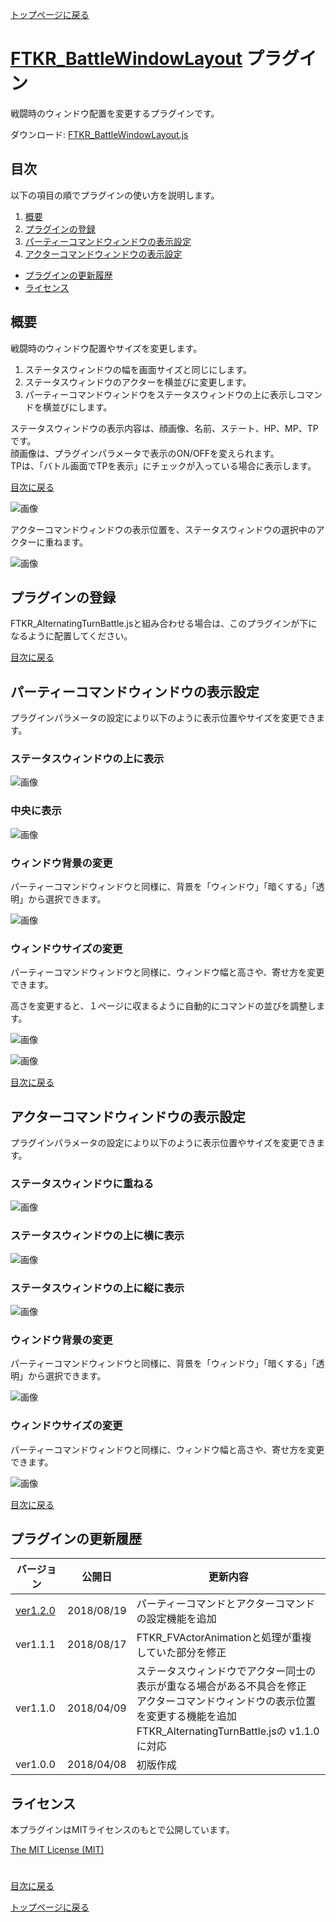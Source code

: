 [トップページに戻る](README.md)

# [FTKR_BattleWindowLayout](FTKR_BattleWindowLayout.js) プラグイン

戦闘時のウィンドウ配置を変更するプラグインです。

ダウンロード: [FTKR_BattleWindowLayout.js](https://raw.githubusercontent.com/futokoro/RPGMaker/master/FTKR_BattleWindowLayout.js)

## 目次

以下の項目の順でプラグインの使い方を説明します。
1. [概要](#概要)
1. [プラグインの登録](#プラグインの登録)
1. [パーティーコマンドウィンドウの表示設定](#パーティーコマンドウィンドウの表示設定)
1. [アクターコマンドウィンドウの表示設定](#アクターコマンドウィンドウの表示設定)
* [プラグインの更新履歴](#プラグインの更新履歴)
* [ライセンス](#ライセンス)

## 概要

戦闘時のウィンドウ配置やサイズを変更します。

1. ステータスウィンドウの幅を画面サイズと同じにします。
2. ステータスウィンドウのアクターを横並びに変更します。
3. パーティーコマンドウィンドウをステータスウィンドウの上に表示しコマンドを横並びにします。

ステータスウィンドウの表示内容は、顔画像、名前、ステート、HP、MP、TPです。<br>
顔画像は、プラグインパラメータで表示のON/OFFを変えられます。<br>
TPは、「バトル画面でTPを表示」にチェックが入っている場合に表示します。

[目次に戻る](#目次)

![画像](image/FTKR_BattleWindowLayout/n01_001.png)

アクターコマンドウィンドウの表示位置を、ステータスウィンドウの選択中のアクターに重ねます。

![画像](image/FTKR_BattleWindowLayout/n01_002.png)

## プラグインの登録

FTKR_AlternatingTurnBattle.jsと組み合わせる場合は、このプラグインが下になるように配置してください。

[目次に戻る](#目次)

## パーティーコマンドウィンドウの表示設定

プラグインパラメータの設定により以下のように表示位置やサイズを変更できます。

### ステータスウィンドウの上に表示

![画像](image/FTKR_BattleWindowLayout/n01_001.png)

### 中央に表示

![画像](image/FTKR_BattleWindowLayout/n01_003.png)

### ウィンドウ背景の変更

パーティーコマンドウィンドウと同様に、背景を「ウィンドウ」「暗くする」「透明」から選択できます。

![画像](image/FTKR_BattleWindowLayout/n01_007.png)

### ウィンドウサイズの変更

パーティーコマンドウィンドウと同様に、ウィンドウ幅と高さや、寄せ方を変更できます。

高さを変更すると、１ページに収まるように自動的にコマンドの並びを調整します。

![画像](image/FTKR_BattleWindowLayout/n01_005.png)

![画像](image/FTKR_BattleWindowLayout/n01_009.png)

[目次に戻る](#目次)

## アクターコマンドウィンドウの表示設定

プラグインパラメータの設定により以下のように表示位置やサイズを変更できます。

### ステータスウィンドウに重ねる
![画像](image/FTKR_BattleWindowLayout/n01_002.png)

### ステータスウィンドウの上に横に表示
![画像](image/FTKR_BattleWindowLayout/n01_004.png)

### ステータスウィンドウの上に縦に表示
![画像](image/FTKR_BattleWindowLayout/n01_006.png)

### ウィンドウ背景の変更

パーティーコマンドウィンドウと同様に、背景を「ウィンドウ」「暗くする」「透明」から選択できます。

![画像](image/FTKR_BattleWindowLayout/n01_008.png)

### ウィンドウサイズの変更

パーティーコマンドウィンドウと同様に、ウィンドウ幅と高さや、寄せ方を変更できます。

![画像](image/FTKR_BattleWindowLayout/n01_010.png)

[目次に戻る](#目次)

## プラグインの更新履歴

| バージョン | 公開日 | 更新内容 |
| --- | --- | --- |
| [ver1.2.0](FTKR_BattleWindowLayout.js)| 2018/08/19 | パーティーコマンドとアクターコマンドの設定機能を追加 |
| ver1.1.1| 2018/08/17 | FTKR_FVActorAnimationと処理が重複していた部分を修正 |
| ver1.1.0| 2018/04/09 | ステータスウィンドウでアクター同士の表示が重なる場合がある不具合を修正<br>アクターコマンドウィンドウの表示位置を変更する機能を追加<br>FTKR_AlternatingTurnBattle.jsの v1.1.0 に対応 |
| ver1.0.0 | 2018/04/08 | 初版作成 |


## ライセンス

本プラグインはMITライセンスのもとで公開しています。

[The MIT License (MIT)](https://opensource.org/licenses/mit-license.php)

#
[目次に戻る](#目次)

[トップページに戻る](README.md)